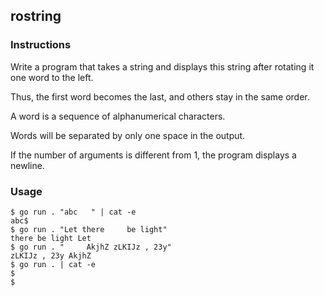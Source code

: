 ## rostring
### Instructions
Write a program that takes a string and displays this string after rotating it one word to the left.

Thus, the first word becomes the last, and others stay in the same order.

A word is a sequence of alphanumerical characters.

Words will be separated by only one space in the output.

If the number of arguments is different from 1, the program displays a newline.

### Usage
```
$ go run . "abc   " | cat -e
abc$
$ go run . "Let there     be light"
there be light Let
$ go run . "     AkjhZ zLKIJz , 23y"
zLKIJz , 23y AkjhZ
$ go run . | cat -e
$
$
```